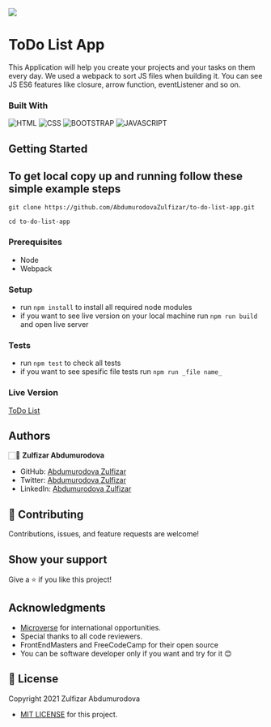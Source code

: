 ![](https://img.shields.io/badge/Microverse-blueviolet) 
# ToDo List App

This Application will help you create your projects and your tasks on them every day. We used a webpack to sort JS files when building it. You can see JS ES6 features like closure, arrow function, eventListener and so on.


### Built With

![HTML](https://img.shields.io/badge/html5%20-%23E34F26.svg?&style=for-the-badge&logo=html5&logoColor=white)
![CSS](https://img.shields.io/badge/css3%20-%231572B6.svg?&style=for-the-badge&logo=css3&logoColor=white)
![BOOTSTRAP](https://img.shields.io/badge/bootstrap%20-%23563D7C.svg?&style=for-the-badge&logo=bootstrap&logoColor=white) 
![JAVASCRIPT](https://img.shields.io/badge/javascript%20-%23323330.svg?&style=for-the-badge&logo=javascript&logoColor=%23F7DF1E")

## Getting Started

## To get local copy up and running follow these simple example steps

```
git clone https://github.com/AbdumurodovaZulfizar/to-do-list-app.git
```

```
cd to-do-list-app
```
### Prerequisites

- Node
- Webpack

### Setup
- run `npm install` to install all required node modules
- if you want to see live version on your local machine run `npm run build` and open live server

### Tests

- run `npm test` to check all tests
- if you want to see spesific file tests run `npm run _file name_ `

### Live Version

[ToDo List](https://abdumurodovazulfizar.github.io/to-do-list-app/)

## Authors

🏻‍💼 **Zulfizar Abdumurodova**

- GitHub: [Abdumurodova Zulfizar](https://github.com/AbdumurodovaZulfizar) 
- Twitter: [Abdumurodova Zulfizar](https://twitter.com/Zulfiza70357085)
- LinkedIn: [Abdumurodova Zulfizar](https://www.linkedin.com/in/zulfizar-abdumurodova-a61527206/) 


## 🤝 Contributing

Contributions, issues, and feature requests are welcome!


## Show your support

Give a ⭐️ if you like this project!

## Acknowledgments

- [Microverse](https://www.microverse.org/) for international opportunities.
- Special thanks to all code reviewers.
- FrontEndMasters and FreeCodeCamp for their open source
- You can be software developer only if you want and try for it 😊

## 📝 License

Copyright 2021 Zulfizar Abdumurodova
- [MIT LICENSE](https://github.com/AbdumurodovaZulfizar/to-do-list-app/blob/build_todo/LICENSE) for this project.